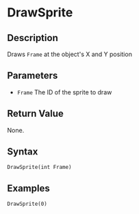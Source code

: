 # DrawSprite

## Description
Draws `Frame` at the object's X and Y position

## Parameters
- `Frame`
The ID of the sprite to draw

## Return Value
None.

## Syntax
```
DrawSprite(int Frame)
```

## Examples
```
DrawSprite(0)
```
